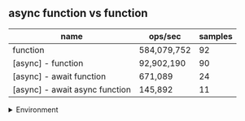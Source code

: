 ## async function vs function

|name|ops/sec|samples|
|-|-|-|
|function|584,079,752|92|
|[async] - function|92,902,190|90|
|[async] - await function|671,089|24|
|[async] - await async function|145,892|11|


<details>
<summary>Environment</summary>

* __Machine:__ linux x64 | 2 vCPUs | 6.8GB Mem
* __Run:__ Thu Oct 26 2023 23:42:42 GMT+0000 (Coordinated Universal Time)
</details>

<!--
{"environment":{"platform":"linux","arch":"x64","cpus":2,"totalMemory":6.7597503662109375},"benchmarks":[{"name":"function","opsSec":584079751.7363563,"samples":6},{"name":"[async] - function","opsSec":92902190.10600598,"samples":7},{"name":"[async] - await function","opsSec":671089.0058408516,"samples":3},{"name":"[async] - await async function","opsSec":145892.15266718043,"samples":4}]}-->
